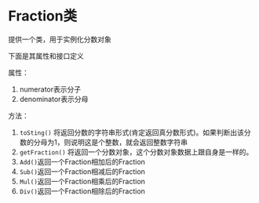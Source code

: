 # Fraction类

提供一个类，用于实例化分数对象

下面是其属性和接口定义

属性：
1. numerator表示分子
2. denominator表示分母

方法：
1. `toSting()` 将返回分数的字符串形式(肯定返回真分数形式)。如果判断出该分数的分母为1，则说明这是个整数，就会返回整数字符串
2. `getFraction()` 将返回一个分数对象，这个分数对象数据上跟自身是一样的。
3. `Add()`返回一个Fraction相加后的Fraction
4. `Sub()`返回一个Fraction相减后的Fraction
5. `Mul()`返回一个Fraction相乘后的Fraction
6. `Div()`返回一个Fraction相除后的Fraction

